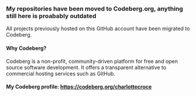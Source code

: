 ### My repositories have been moved to Codeberg.org, anything still here is proabably outdated
All projects previously hosted on this GitHub account have been migrated to Codeberg.

#### Why Codeberg?
Codeberg is a non-profit, community-driven platform for free and open source software development. It offers a transparent alternative to commercial hosting services such as GitHub.

#### My Codeberg profile: https://codeberg.org/charlottecroce
